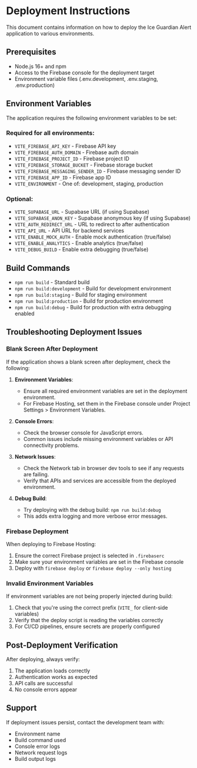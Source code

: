 
# Deployment Instructions

This document contains information on how to deploy the Ice Guardian Alert application to various environments.

## Prerequisites

- Node.js 16+ and npm
- Access to the Firebase console for the deployment target
- Environment variable files (.env.development, .env.staging, .env.production)

## Environment Variables

The application requires the following environment variables to be set:

### Required for all environments:
- `VITE_FIREBASE_API_KEY` - Firebase API key
- `VITE_FIREBASE_AUTH_DOMAIN` - Firebase auth domain
- `VITE_FIREBASE_PROJECT_ID` - Firebase project ID
- `VITE_FIREBASE_STORAGE_BUCKET` - Firebase storage bucket
- `VITE_FIREBASE_MESSAGING_SENDER_ID` - Firebase messaging sender ID
- `VITE_FIREBASE_APP_ID` - Firebase app ID
- `VITE_ENVIRONMENT` - One of: development, staging, production

### Optional:
- `VITE_SUPABASE_URL` - Supabase URL (if using Supabase)
- `VITE_SUPABASE_ANON_KEY` - Supabase anonymous key (if using Supabase)
- `VITE_AUTH_REDIRECT_URL` - URL to redirect to after authentication
- `VITE_API_URL` - API URL for backend services
- `VITE_ENABLE_MOCK_AUTH` - Enable mock authentication (true/false)
- `VITE_ENABLE_ANALYTICS` - Enable analytics (true/false)
- `VITE_DEBUG_BUILD` - Enable extra debugging (true/false)

## Build Commands

- `npm run build` - Standard build
- `npm run build:development` - Build for development environment
- `npm run build:staging` - Build for staging environment
- `npm run build:production` - Build for production environment
- `npm run build:debug` - Build for production with extra debugging enabled

## Troubleshooting Deployment Issues

### Blank Screen After Deployment

If the application shows a blank screen after deployment, check the following:

1. **Environment Variables**:
   - Ensure all required environment variables are set in the deployment environment.
   - For Firebase Hosting, set them in the Firebase console under Project Settings > Environment Variables.

2. **Console Errors**:
   - Check the browser console for JavaScript errors.
   - Common issues include missing environment variables or API connectivity problems.

3. **Network Issues**:
   - Check the Network tab in browser dev tools to see if any requests are failing.
   - Verify that APIs and services are accessible from the deployed environment.

4. **Debug Build**:
   - Try deploying with the debug build: `npm run build:debug`
   - This adds extra logging and more verbose error messages.

### Firebase Deployment

When deploying to Firebase Hosting:

1. Ensure the correct Firebase project is selected in `.firebaserc`
2. Make sure your environment variables are set in the Firebase console
3. Deploy with `firebase deploy` or `firebase deploy --only hosting`

### Invalid Environment Variables

If environment variables are not being properly injected during build:

1. Check that you're using the correct prefix (`VITE_` for client-side variables)
2. Verify that the deploy script is reading the variables correctly
3. For CI/CD pipelines, ensure secrets are properly configured

## Post-Deployment Verification

After deploying, always verify:

1. The application loads correctly
2. Authentication works as expected
3. API calls are successful
4. No console errors appear

## Support

If deployment issues persist, contact the development team with:
- Environment name
- Build command used
- Console error logs
- Network request logs
- Build output logs

